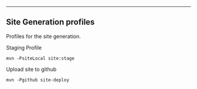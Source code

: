---

## Site Generation profiles

Profiles for the site generation.

Staging Profile

    mvn -PsiteLocal site:stage

Upload site to github

    mvn -Pgithub site-deploy

